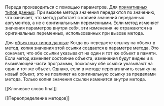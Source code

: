 Переда производиться с помощью параметров.
Для [примитивных типов данных](Примитивные):
При вызове метода значения передаются по значению, что означает, что метод работает с копией значений переданных аргументов, а не с оригинальными переменными. Если метод изменяет значения параметров внутри себя, эти изменения не отражаются на оригинальных переменных, использованных при вызове метода.

Для [объектных типов данных](Ссылочные):
Когда вы передаете ссылку на объект в метод, копия значения этой ссылки создается в параметре метода. Это означает, что обе ссылки указывают на один и тот же объект в памяти. Если метод изменяет состояние объекта, изменения будут видны и в вызывающей части программы, поскольку обе ссылки указывают на один и тот же объект.
Однако, если в методе переназначить ссылку на новый объект, это не повлияет на оригинальную ссылку за пределами метода. Только копия значения ссылки изменится внутри метода.

[[Ключевое слово final]]

[[Переопределение методов]]